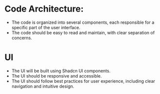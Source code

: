 # Code Architecture:
- The code is organized into several components, each responsible for a specific part of the user interface.
- The code should be easy to read and maintain, with clear separation of concerns.

# UI
- The UI will be built using Shadcn UI components.
- The UI should be responsive and accessible.
- The UI should follow best practices for user experience, including clear navigation and intuitive design.
